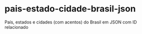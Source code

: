 # pais-estado-cidade-brasil-json
País, estados e cidades (com acentos) do Brasil em JSON com ID relacionado
